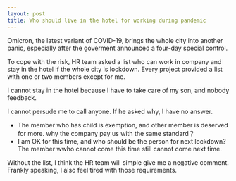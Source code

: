 ```yaml
---
layout: post
title: Who should live in the hotel for working during pandemic
---
```

Omicron, the latest variant of COVID-19, brings the whole city into another panic, especially after the goverment announced a four-day special control.


To cope with the risk, HR team asked a list who can work in company and stay in the hotel if the whole city is lockdown. Every project provided a list with one or two members except for me.


I cannot stay in the hotel because I have to take care of my son, and nobody feedback.

I cannot persude me to call anyone. If he asked why, I have no answer. 
- The member who has child is exemption, and other member is deserved for more. why the company pay us with the same standard？
- I am OK for this time, and who should be the person for next lockdown? The member wwho cannot come this time still cannot come next time.

Without the list, I think the HR team will simple give me a negative comment. Frankly speaking, I also feel tired with those requirements.
